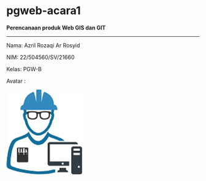 # pgweb-acara1
__Perencanaan produk Web GIS dan GIT__

___

Nama: Azril Rozaqi Ar Rosyid

NIM: 22/504560/SV/21660

Kelas: PGW-B

Avatar :

<img src="image\icon.png" width=200>